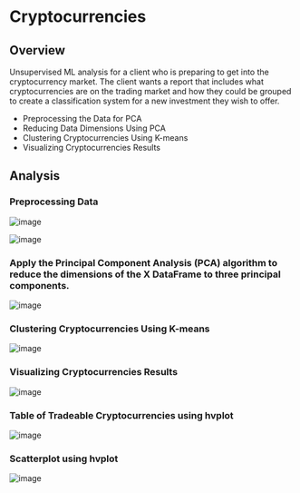 # Cryptocurrencies

## Overview

Unsupervised ML analysis for a client who is preparing to get into the cryptocurrency market. The client wants a report that includes what cryptocurrencies are on the trading market and how they could be grouped to create a classification system for a new investment they wish to offer.

- Preprocessing the Data for PCA
- Reducing Data Dimensions Using PCA
- Clustering Cryptocurrencies Using K-means
- Visualizing Cryptocurrencies Results

## Analysis

### Preprocessing Data

![image](https://user-images.githubusercontent.com/79415699/122701346-07199880-d21b-11eb-8bea-6dfdfdacd7de.png)

![image](https://user-images.githubusercontent.com/79415699/122701360-13055a80-d21b-11eb-96cc-f0375bebb319.png)


### Apply the Principal Component Analysis (PCA) algorithm to reduce the dimensions of the X DataFrame to three principal components.

![image](https://user-images.githubusercontent.com/79415699/122701402-29abb180-d21b-11eb-8fa5-7705d62faf97.png)

### Clustering Cryptocurrencies Using K-means

![image](https://user-images.githubusercontent.com/79415699/122701427-392afa80-d21b-11eb-8dee-97ef39046bba.png)

### Visualizing Cryptocurrencies Results

![image](https://user-images.githubusercontent.com/79415699/122701456-4c3dca80-d21b-11eb-86df-27f11a05bb30.png)

### Table of Tradeable Cryptocurrencies using hvplot

![image](https://user-images.githubusercontent.com/79415699/122701495-5d86d700-d21b-11eb-8aab-4049855b83a3.png)

### Scatterplot using hvplot

![image](https://user-images.githubusercontent.com/79415699/122701517-69729900-d21b-11eb-82ef-452ef59b4ba8.png)

